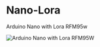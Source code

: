 # Nano-Lora
Arduino Nano with Lora RFM95w

<picture>
  <img src="https://raw.githubusercontent.com/bvdbrule/Nano-Lora/blob/master/Nano-Lora-A312.jpeg" alt="Arduino Nano with Lora RFM95W" style="width:auto;">
</picture>

